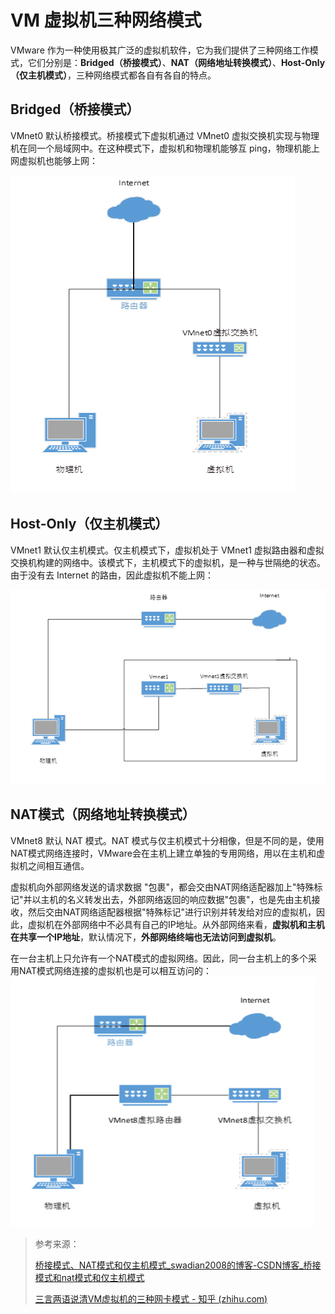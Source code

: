 # VM 虚拟机三种网络模式

VMware 作为一种使用极其广泛的虚拟机软件，它为我们提供了三种网络工作模式，它们分别是：**Bridged（桥接模式）**、**NAT（网络地址转换模式）**、**Host-Only（仅主机模式）**，三种网络模式都各自有各自的特点。

## Bridged（桥接模式）

VMnet0 默认桥接模式。桥接模式下虚拟机通过 VMnet0 虚拟交换机实现与物理机在同一个局域网中。在这种模式下，虚拟机和物理机能够互 ping，物理机能上网虚拟机也能够上网：

![image.png](https://raw.githubusercontent.com/wlynxg/pic/main/2025/06/01/20250601-150223.png)

## Host-Only（仅主机模式）

VMnet1 默认仅主机模式。仅主机模式下，虚拟机处于 VMnet1 虚拟路由器和虚拟交换机构建的网络中。该模式下，主机模式下的虚拟机，是一种与世隔绝的状态。由于没有去 Internet 的路由，因此虚拟机不能上网：

![image.png](https://raw.githubusercontent.com/wlynxg/pic/main/2025/06/01/20250601-150418.png)


## NAT模式（网络地址转换模式）

VMnet8 默认 NAT 模式。NAT 模式与仅主机模式十分相像，但是不同的是，使用NAT模式网络连接时，VMware会在主机上建立单独的专用网络，用以在主机和虚拟机之间相互通信。

虚拟机向外部网络发送的请求数据 "包裹"，都会交由NAT网络适配器加上"特殊标记"并以主机的名义转发出去，外部网络返回的响应数据"包裹"，也是先由主机接收，然后交由NAT网络适配器根据"特殊标记"进行识别并转发给对应的虚拟机，因此，虚拟机在外部网络中不必具有自己的IP地址。从外部网络来看，**虚拟机和主机在共享一个IP地址**，默认情况下，**外部网络终端也无法访问到虚拟机**。

在一台主机上只允许有一个NAT模式的虚拟网络。因此，同一台主机上的多个采用NAT模式网络连接的虚拟机也是可以相互访问的：
![image.png](https://raw.githubusercontent.com/wlynxg/pic/main/2025/06/01/20250601-150428.png)


> 参考来源：
>
> [桥接模式、NAT模式和仅主机模式_swadian2008的博客-CSDN博客_桥接模式和nat模式和仅主机模式](https://blog.csdn.net/swadian2008/article/details/109518783)
>
> [三言两语说清VM虚拟机的三种网卡模式 - 知乎 (zhihu.com)](https://zhuanlan.zhihu.com/p/98548852)
